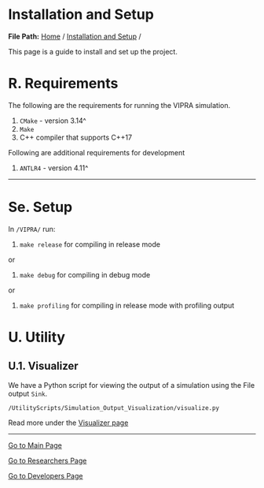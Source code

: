 # Installation and Setup

**File Path:** [Home](../MainPage.md) / [Installation and Setup](InstallationSetup.md) / 

This page is a guide to install and set up the project.

# R. Requirements

The following are the requirements for running the VIPRA simulation.

1. `CMake` - version 3.14^
2. `Make`
3. C++ compiler that supports C++17

Following are additional requirements for development

1. `ANTLR4` - version 4.11^

---
# Se. Setup

In `/VIPRA/` run:

1. `make release` for compiling in release mode

or

1. `make debug` for compiling in debug mode

or

1. `make profiling` for compiling in release mode with profiling output

# U. Utility

## U.1. Visualizer

We have a Python script for viewing the output of a simulation using the File output `Sink`.

`/UtilityScripts/Simulation_Output_Visualization/visualize.py`

Read more under the [Visualizer page](./ResearcherFiles/Visualizer.md)

---

[Go to Main Page](MainPage.md)

[Go to Researchers Page](./ResearcherFiles/Researchers.md)

[Go to Developers Page](MainPage.md)